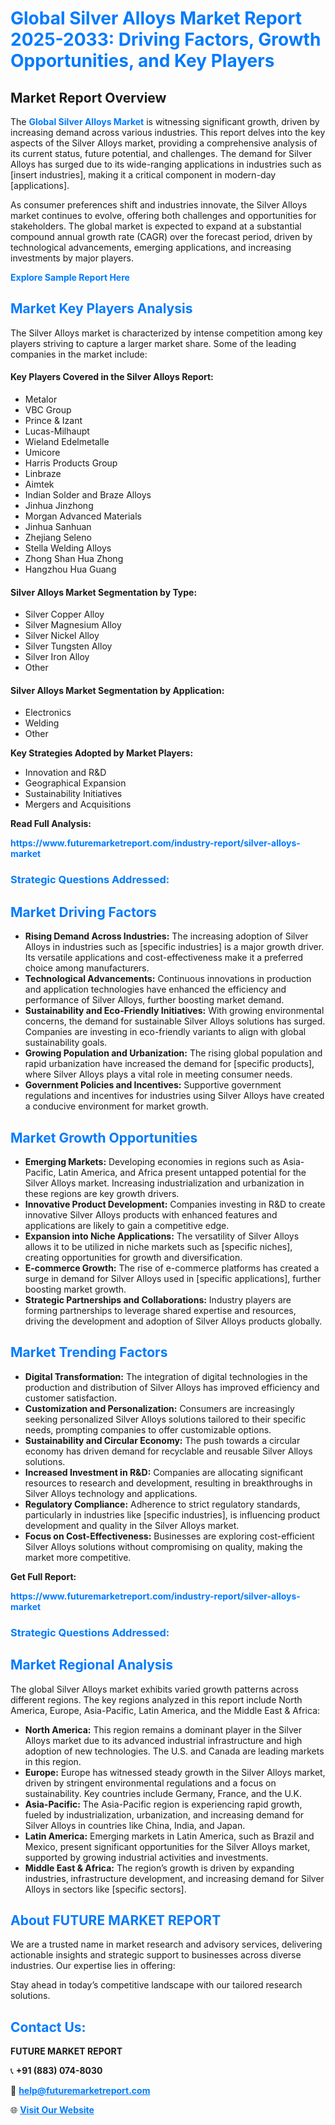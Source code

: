 <h1 style="color: #007BFF;">Global Silver Alloys Market Report 2025-2033: Driving Factors, Growth Opportunities, and Key Players</h1>

<section id="overview">
<h2>Market Report Overview</h2>
<p>The <a href="https://www.futuremarketreport.com/industry-report/silver-alloys-market" style="color: #007BFF; text-decoration: none;"><strong>Global Silver Alloys Market</strong></a> is witnessing significant growth, driven by increasing demand across various industries. This report delves into the key aspects of the Silver Alloys market, providing a comprehensive analysis of its current status, future potential, and challenges. The demand for Silver Alloys has surged due to its wide-ranging applications in industries such as [insert industries], making it a critical component in modern-day [applications].</p>
<p>As consumer preferences shift and industries innovate, the Silver Alloys market continues to evolve, offering both challenges and opportunities for stakeholders. The global market is expected to expand at a substantial compound annual growth rate (CAGR) over the forecast period, driven by technological advancements, emerging applications, and increasing investments by major players.</p>
</section>

<section id="overview">
<p><a href="https://www.futuremarketreport.com/request-sample/reportId=114271" style="color: #007BFF; text-decoration: none;"><strong>Explore Sample Report Here</strong></a></p>
</section>

<section id="key-players">
<h2 style="color: #007BFF;">Market Key Players Analysis</h2>
<p>The Silver Alloys market is characterized by intense competition among key players striving to capture a larger market share. Some of the leading companies in the market include:</p>
<h4>Key Players Covered in the Silver Alloys Report:</h4>
<ul><li>Metalor</li><li>VBC Group</li><li>Prince &amp; Izant</li><li>Lucas-Milhaupt</li><li>Wieland Edelmetalle</li><li>Umicore</li><li>Harris Products Group</li><li>Linbraze</li><li>Aimtek</li><li>Indian Solder and Braze Alloys</li><li>Jinhua Jinzhong</li><li>Morgan Advanced Materials</li><li>Jinhua Sanhuan</li><li>Zhejiang Seleno</li><li>Stella Welding Alloys</li><li>Zhong Shan Hua Zhong</li><li>Hangzhou Hua Guang</li></ul>
<h4>Silver Alloys Market Segmentation by Type:</h4>
<ul><li>Silver Copper Alloy</li><li>Silver Magnesium Alloy</li><li>Silver Nickel Alloy</li><li>Silver Tungsten Alloy</li><li>Silver Iron Alloy</li><li>Other</li></ul>

<h4>Silver Alloys Market Segmentation by Application:</h4>
<ul><li>Electronics</li><li>Welding</li><li>Other</li></ul>
<p><strong>Key Strategies Adopted by Market Players:</strong></p>
<ul>
<li>Innovation and R&D</li>
<li>Geographical Expansion</li>
<li>Sustainability Initiatives</li>
<li>Mergers and Acquisitions</li>
</ul>
</section>

<section>
<p><strong>Read Full Analysis: </strong></p><a href="https://www.futuremarketreport.com/industry-report/silver-alloys-market" style="color: #007BFF; text-decoration: none;"><strong>https://www.futuremarketreport.com/industry-report/silver-alloys-market</strong></a>
<h3 style="color: #007BFF;">Strategic Questions Addressed:</h3>
</section>

<section id="driving-factors">
<h2 style="color: #007BFF;">Market Driving Factors</h2>
<ul>
<li><strong>Rising Demand Across Industries:</strong> The increasing adoption of Silver Alloys in industries such as [specific industries] is a major growth driver. Its versatile applications and cost-effectiveness make it a preferred choice among manufacturers.</li>
<li><strong>Technological Advancements:</strong> Continuous innovations in production and application technologies have enhanced the efficiency and performance of Silver Alloys, further boosting market demand.</li>
<li><strong>Sustainability and Eco-Friendly Initiatives:</strong> With growing environmental concerns, the demand for sustainable Silver Alloys solutions has surged. Companies are investing in eco-friendly variants to align with global sustainability goals.</li>
<li><strong>Growing Population and Urbanization:</strong> The rising global population and rapid urbanization have increased the demand for [specific products], where Silver Alloys plays a vital role in meeting consumer needs.</li>
<li><strong>Government Policies and Incentives:</strong> Supportive government regulations and incentives for industries using Silver Alloys have created a conducive environment for market growth.</li>
</ul>
</section>

<section id="growth-opportunities">
<h2 style="color: #007BFF;">Market Growth Opportunities</h2>
<ul>
<li><strong>Emerging Markets:</strong> Developing economies in regions such as Asia-Pacific, Latin America, and Africa present untapped potential for the Silver Alloys market. Increasing industrialization and urbanization in these regions are key growth drivers.</li>
<li><strong>Innovative Product Development:</strong> Companies investing in R&D to create innovative Silver Alloys products with enhanced features and applications are likely to gain a competitive edge.</li>
<li><strong>Expansion into Niche Applications:</strong> The versatility of Silver Alloys allows it to be utilized in niche markets such as [specific niches], creating opportunities for growth and diversification.</li>
<li><strong>E-commerce Growth:</strong> The rise of e-commerce platforms has created a surge in demand for Silver Alloys used in [specific applications], further boosting market growth.</li>
<li><strong>Strategic Partnerships and Collaborations:</strong> Industry players are forming partnerships to leverage shared expertise and resources, driving the development and adoption of Silver Alloys products globally.</li>
</ul>
</section>

<section id="trending-factors">
<h2 style="color: #007BFF;">Market Trending Factors</h2>
<ul>
<li><strong>Digital Transformation:</strong> The integration of digital technologies in the production and distribution of Silver Alloys has improved efficiency and customer satisfaction.</li>
<li><strong>Customization and Personalization:</strong> Consumers are increasingly seeking personalized Silver Alloys solutions tailored to their specific needs, prompting companies to offer customizable options.</li>
<li><strong>Sustainability and Circular Economy:</strong> The push towards a circular economy has driven demand for recyclable and reusable Silver Alloys solutions.</li>
<li><strong>Increased Investment in R&D:</strong> Companies are allocating significant resources to research and development, resulting in breakthroughs in Silver Alloys technology and applications.</li>
<li><strong>Regulatory Compliance:</strong> Adherence to strict regulatory standards, particularly in industries like [specific industries], is influencing product development and quality in the Silver Alloys market.</li>
<li><strong>Focus on Cost-Effectiveness:</strong> Businesses are exploring cost-efficient Silver Alloys solutions without compromising on quality, making the market more competitive.</li>
</ul>
</section>

<section>
<p><strong>Get Full Report: </strong></p><a href="https://www.futuremarketreport.com/industry-report/silver-alloys-market" style="color: #007BFF; text-decoration: none;"><strong>https://www.futuremarketreport.com/industry-report/silver-alloys-market</strong></a>
<h3 style="color: #007BFF;">Strategic Questions Addressed:</h3>
</section>


<section id="regional-analysis">
<h2 style="color: #007BFF;">Market Regional Analysis</h2>
<p>The global Silver Alloys market exhibits varied growth patterns across different regions. The key regions analyzed in this report include North America, Europe, Asia-Pacific, Latin America, and the Middle East & Africa:</p>
<ul>
<li><strong>North America:</strong> This region remains a dominant player in the Silver Alloys market due to its advanced industrial infrastructure and high adoption of new technologies. The U.S. and Canada are leading markets in this region.</li>
<li><strong>Europe:</strong> Europe has witnessed steady growth in the Silver Alloys market, driven by stringent environmental regulations and a focus on sustainability. Key countries include Germany, France, and the U.K.</li>
<li><strong>Asia-Pacific:</strong> The Asia-Pacific region is experiencing rapid growth, fueled by industrialization, urbanization, and increasing demand for Silver Alloys in countries like China, India, and Japan.</li>
<li><strong>Latin America:</strong> Emerging markets in Latin America, such as Brazil and Mexico, present significant opportunities for the Silver Alloys market, supported by growing industrial activities and investments.</li>
<li><strong>Middle East & Africa:</strong> The region’s growth is driven by expanding industries, infrastructure development, and increasing demand for Silver Alloys in sectors like [specific sectors].</li>
</ul>
</section>

<footer>
<h2 style="color: #007BFF;">About FUTURE MARKET REPORT</h2>
<p>We are a trusted name in market research and advisory services, delivering actionable insights and strategic support to businesses across diverse industries. Our expertise lies in offering:</p>

<p>Stay ahead in today’s competitive landscape with our tailored research solutions.</p>

<h2 style="color: #007BFF;">Contact Us:</h2>
<p><strong>FUTURE MARKET REPORT</strong></p>
<p>📞 <strong>+91 (883) 074-8030</strong></p>
<p>📧 <strong><a href="mailto:help@futuremarketreport.com" style="color: #007BFF;">help@futuremarketreport.com</a></strong></p>
<p>🌐 <strong><a href="https://www.futuremarketreport.com/" style="color: #007BFF;">Visit Our Website</a></strong></p>
</footer>